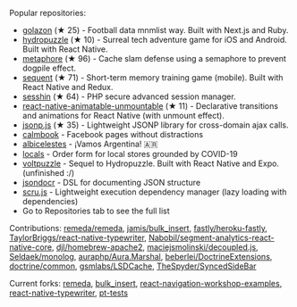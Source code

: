 Popular repositories:


- [golazon](https://github.com/sobstel/golazon) (★ 25) - Football data mnmlist way. Built with Next.js and Ruby.
- [hydropuzzle](https://github.com/sobstel/hydropuzzle) (★ 10) - Surreal tech adventure game for iOS and Android. Built with React Native.
- [metaphore](https://github.com/sobstel/metaphore) (★ 96) - Cache slam defense using a semaphore to prevent dogpile effect.
- [sequent](https://github.com/sobstel/sequent) (★ 71) - Short-term memory training game (mobile). Built with React Native and Redux.
- [sesshin](https://github.com/sobstel/sesshin) (★ 64) - PHP secure advanced session manager.
- [react-native-animatable-unmountable](https://github.com/sobstel/react-native-animatable-unmountable) (★ 11) - Declarative transitions and animations for React Native (with unmount effect).
- [jsonp.js](https://github.com/sobstel/jsonp.js) (★ 35) - Lightweight JSONP library for cross-domain ajax calls.
- [calmbook](https://github.com/sobstel/calmbook) - Facebook pages without distractions
- [albicelestes](https://github.com/sobstel/albicelestes) - ¡Vamos Argentina! 🇦🇷
- [locals](https://github.com/sobstel/locals) - Order form for local stores grounded by COVID-19
- [voltpuzzle](https://github.com/sobstel/voltpuzzle) - Sequel to Hydropuzzle. Built with React Native and Expo. (unfinished :/)
- [jsondocr](https://github.com/sobstel/jsondocr) - DSL for documenting JSON structure
- [scru.js](https://github.com/sobstel/scru.js) - Lightweight execution dependency manager (lazy loading with dependencies)
- Go to Repositories tab to see the full list

Contributions:
[remeda/remeda](https://github.com/remeda/remeda/commits?author=sobstel), [jamis/bulk_insert](https://github.com/jamis/bulk_insert/commits?author=sobstel), [fastly/heroku-fastly](https://github.com/fastly/heroku-fastly/commits?author=sobstel), [TaylorBriggs/react-native-typewriter](https://github.com/TaylorBriggs/react-native-typewriter/commits?author=sobstel), [Nabobil/segment-analytics-react-native-core](https://github.com/Nabobil/segment-analytics-react-native-core/commits?author=sobstel), [djl/homebrew-apache2](https://github.com/djl/homebrew-apache2/commits?author=sobstel), [maciejsmolinski/decoupled.js](https://github.com/maciejsmolinski/decoupled.js/commits?author=sobstel), [Seldaek/monolog](https://github.com/Seldaek/monolog/commits?author=sobstel), [auraphp/Aura.Marshal](https://github.com/auraphp/Aura.Marshal/commits?author=sobstel), [beberlei/DoctrineExtensions](https://github.com/beberlei/DoctrineExtensions/commits?author=sobstel), [doctrine/common](https://github.com/doctrine/common/commits?author=sobstel), [gsmlabs/LSDCache](https://github.com/gsmlabs/LSDCache/commits?author=sobstel), [TheSpyder/SyncedSideBar](https://github.com/TheSpyder/SyncedSideBar/commits?author=sobstel)

Current forks:
[remeda](https://github.com/sobstel/remeda), [bulk_insert](https://github.com/sobstel/bulk_insert), [react-navigation-workshop-examples](https://github.com/sobstel/react-navigation-workshop-examples), [react-native-typewriter](https://github.com/sobstel/react-native-typewriter), [pt-tests](https://github.com/sobstel/pt-tests)


<!--
**sobstel/sobstel** is a ✨ _special_ ✨ repository because its `README.md` (this file) appears on your GitHub profile.

Here are some ideas to get you started:

- 🔭 I’m currently working on ...
- 🌱 I’m currently learning ...
- 👯 I’m looking to collaborate on ...
- 🤔 I’m looking for help with ...
- 💬 Ask me about ...
- 📫 How to reach me: ...
- 😄 Pronouns: ...
- ⚡ Fun fact: ...
-->
